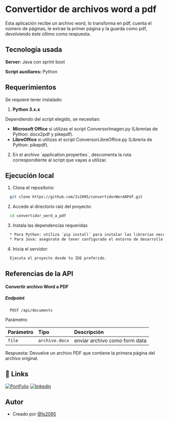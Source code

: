 
# Convertidor de archivos word a pdf

Esta aplicación recibe un archivo word, lo transforma en pdf, cuenta el número de páginas, le extrae la primer página y la guarda como pdf, devolviendo éste último como respuesta.


## Tecnología usada


**Server:** Java con sprint boot

**Script auxiliares:** Python


## Requerimientos

Se requiere tener instalado:

1. **Python 3.x.x**

Dependiendo del script elegido, se necesitan:

* **Microsoft Office** si utilizas el script ConversorImagen.py (Librerías de Python: docx2pdf y pikepdf).
* **LibreOffice** si utilizas el script ConversorLibreOffice.py (Librería de Python: pikepdf).

2. En el archivo ´application.properties´, descomenta la ruta correspondiente al script que vayas a utilizar.






## Ejecución local

1. Clona el repositorio:

```bash
  git clone https://github.com/Is2095/convertidorWordAPdf.git
```

2. Accede al directorio raíz del proyecto:

```bash
  cd convertidor_word_a_pdf
```

3. Instala las dependencias requeridas

```bash
  * Para Python: utiliza ´pip install´ para instalar las librerías necesarias según el script que elijas.
  * Para Java: asegúrate de tener configurado el entorno de desarrollo (por ejemplo, IntelliJ IDEA).
```

4. Inicia el servidor:

```bash
  Ejecuta el proyecto desde tu IDE preferido.
```


## Referencias de la API

#### Convertir archivo Word a PDF

##### Endpoint
```
  POST /api/documents
```

Parámetro:

| Parámetro | Tipo    | Descripción            |
| :-------- | :------- | :------------------------- |
| `file` | `archivo.docx` | enviar archivo como form data|

Respuesta:
Devuelve un archivo PDF que contiene la primera página del archivo original.
## 🔗 Links
[![PortFolio](https://img.shields.io/badge/my_portfolio-000?style=for-the-badge&logo=ko-fi&logoColor=white)](https://portfolio-ismael-diaz.vercel.app)
[![linkedin](https://img.shields.io/badge/linkedin-0A66C2?style=for-the-badge&logo=linkedin&logoColor=white)](https://www.linkedin.com/in/ismael-diaz-3b440b27a)



## Autor

- Creado por [@Is2095](https://github.com/Is2095)

